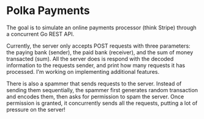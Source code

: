 # Polka Payments

The goal is to simulate an online payments processor (think Stripe) through a concurrent Go REST API.

Currently, the server only accepts POST requests with three parameters: the paying bank (sender), the paid bank (receiver), and the sum of money transacted (sum).
All the server does is respond with the decoded information to the requests sender, and print how many requests it has processed. I'm working on implementing additional features.

There is also a spammer that sends requests to the server. Instead of sending them sequentially, the spammer first generates random transaction and encodes them,
then asks for permission to spam the server. Once permission is granted, it concurrently sends all the requests, putting a lot of pressure on the server!
